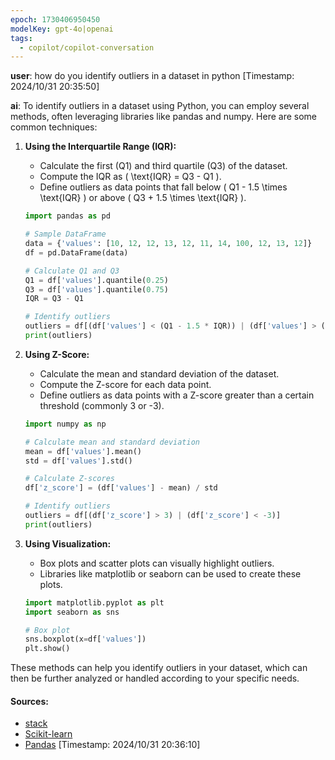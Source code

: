 ```yaml
---
epoch: 1730406950450
modelKey: gpt-4o|openai
tags:
  - copilot/copilot-conversation
---
```


**user**: how do you identify outliers in a dataset in python
[Timestamp: 2024/10/31 20:35:50]

**ai**: To identify outliers in a dataset using Python, you can employ several methods, often leveraging libraries like pandas and numpy. Here are some common techniques:

1. **Using the Interquartile Range (IQR):**
   - Calculate the first (Q1) and third quartile (Q3) of the dataset.
   - Compute the IQR as \( \text{IQR} = Q3 - Q1 \).
   - Define outliers as data points that fall below \( Q1 - 1.5 \times \text{IQR} \) or above \( Q3 + 1.5 \times \text{IQR} \).

   ```python
   import pandas as pd

   # Sample DataFrame
   data = {'values': [10, 12, 12, 13, 12, 11, 14, 100, 12, 13, 12]}
   df = pd.DataFrame(data)

   # Calculate Q1 and Q3
   Q1 = df['values'].quantile(0.25)
   Q3 = df['values'].quantile(0.75)
   IQR = Q3 - Q1

   # Identify outliers
   outliers = df[(df['values'] < (Q1 - 1.5 * IQR)) | (df['values'] > (Q3 + 1.5 * IQR))]
   print(outliers)
   ```

2. **Using Z-Score:**
   - Calculate the mean and standard deviation of the dataset.
   - Compute the Z-score for each data point.
   - Define outliers as data points with a Z-score greater than a certain threshold (commonly 3 or -3).

   ```python
   import numpy as np

   # Calculate mean and standard deviation
   mean = df['values'].mean()
   std = df['values'].std()

   # Calculate Z-scores
   df['z_score'] = (df['values'] - mean) / std

   # Identify outliers
   outliers = df[(df['z_score'] > 3) | (df['z_score'] < -3)]
   print(outliers)
   ```

3. **Using Visualization:**
   - Box plots and scatter plots can visually highlight outliers.
   - Libraries like matplotlib or seaborn can be used to create these plots.

   ```python
   import matplotlib.pyplot as plt
   import seaborn as sns

   # Box plot
   sns.boxplot(x=df['values'])
   plt.show()
   ```

These methods can help you identify outliers in your dataset, which can then be further analyzed or handled according to your specific needs.

#### Sources:
- [stack](obsidian://open?vault=content&file=stack)
- [Scikit-learn](obsidian://open?vault=content&file=Scikit-learn)
- [Pandas](obsidian://open?vault=content&file=Pandas)
[Timestamp: 2024/10/31 20:36:10]